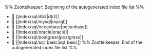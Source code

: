 %% Zoottelkeeper: Beginning of the autogenerated index file list  %%
- 📄 [[index/sql/db2|db2]]
- 📄 [[index/sql/mysql|mysql]]
- 📄 [[index/sql/oceanbase|oceanbase]]
- 📄 [[index/sql/oracle|oracle]]
- 📄 [[index/sql/postgress|postgress]]
- 📄 [[index/sql/sql_basic|sql_basic]]
%% Zoottelkeeper: End of the autogenerated index file list  %%
